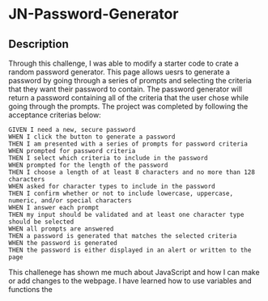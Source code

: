 # JN-Password-Generator

## Description

Through this challenge, I was able to modify a starter code to crate a random password generator. This page allows uesrs to generate a password by going through a series of prompts and selecting the criteria that they want their password to contain. The password generator will return a password containing all of the criteria that the user chose while going through the prompts. The project was completed by following the acceptance criterias below:

```
GIVEN I need a new, secure password
WHEN I click the button to generate a password
THEN I am presented with a series of prompts for password criteria
WHEN prompted for password criteria
THEN I select which criteria to include in the password
WHEN prompted for the length of the password
THEN I choose a length of at least 8 characters and no more than 128 characters
WHEN asked for character types to include in the password
THEN I confirm whether or not to include lowercase, uppercase, numeric, and/or special characters
WHEN I answer each prompt
THEN my input should be validated and at least one character type should be selected
WHEN all prompts are answered
THEN a password is generated that matches the selected criteria
WHEN the password is generated
THEN the password is either displayed in an alert or written to the page
```

This challenege has shown me much about JavaScript and how I can make or add changes to the webpage. I have learned how to use variables and functions the 